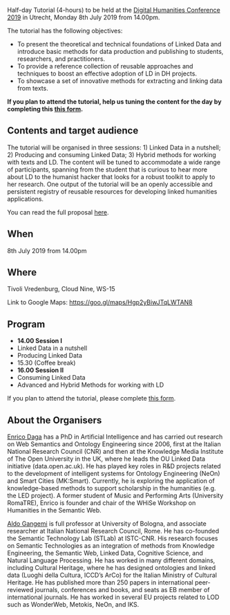 Half-day Tutorial (4-hours) to be held at the [Digital Humanities Conference 2019](https://dh2019.adho.org) in Utrecht, Monday 8th July 2019 from 14.00pm.

The tutorial has the following objectives:

- To present the theoretical and technical foundations of Linked Data and introduce basic methods for data production and publishing to students, researchers, and practitioners.
- To provide a reference collection of reusable approaches and techniques to boost an effective adoption of LD in DH projects.
- To showcase a set of innovative methods for extracting and linking data from texts.

**If you plan to attend the tutorial, help us tuning the content for the day by completing this [this form](https://forms.gle/hodNeJ6PhBWqFEkP7).**

## Contents and target audience
The tutorial will be organised in three sessions: 1) Linked Data in a nutshell; 2) Producing and consuming Linked Data; 3) Hybrid methods for working with texts and LD. The content will be tuned to accommodate a wide range of participants, spanning from the student that is curious to hear more about LD to the humanist hacker that looks for a robust toolkit to apply to her research. One output of the tutorial will be an openly accessible and persistent registry of reusable resources for developing linked humanities applications.  

You can read the full proposal [here](ABSTRACT.md).

## When
8th July 2019 from 14.00pm

## Where
Tivoli Vredenburg, Cloud Nine, WS-15 

Link to Google Maps: https://goo.gl/maps/Hgp2yBiwJTqLWTAN8

## Program

- **14.00 Session I**
- Linked Data in a nutshell
- Producing Linked Data
- 15.30 (Coffee break)
- **16.00 Session II**
- Consuming Linked Data
- Advanced and Hybrid Methods for working with LD

If you plan to attend the tutorial, please complete [this form](https://forms.gle/hodNeJ6PhBWqFEkP7).

## About the Organisers

[Enrico Daga](http://kmi.open.ac.uk/people/member/enrico-daga) has a PhD in Artificial Intelligence and has carried out research on Web Semantics and Ontology Engineering since 2006, first at the Italian National Research Council (CNR) and then at the Knowledge Media Institute of The Open University in the UK, where he leads the OU Linked Data initiative (data.open.ac.uk). He has played key roles in R&D projects related to the development of intelligent systems for Ontology Engineering (NeOn) and Smart Cities (MK:Smart). Currently, he is exploring the application of knowledge-based methods to support scholarship in the humanities (e.g. the LED project). A former student of Music and Performing Arts (University RomaTRE), Enrico is founder and chair of the WHiSe Workshop on Humanities in the Semantic Web.


[Aldo Gangemi](https://www.unibo.it/sitoweb/aldo.gangemi/en) is full professor at University of Bologna, and associate researcher at Italian National Research Council, Rome. He has co-founded the Semantic Technology Lab (STLab) at ISTC-CNR. His research focuses on Semantic Technologies as an integration of methods from Knowledge Engineering, the Semantic Web, Linked Data, Cognitive Science, and Natural Language Processing. He has worked in many different domains, including Cultural Heritage, where he has designed ontologies and linked data (Luoghi della Cultura, ICCD’s ArCo) for the Italian Ministry of Cultural Heritage. He has published more than 250 papers in international peer-reviewed journals, conferences and books, and seats as EB member of international journals. He has worked in several EU projects related to LOD such as WonderWeb, Metokis, NeOn, and IKS.










